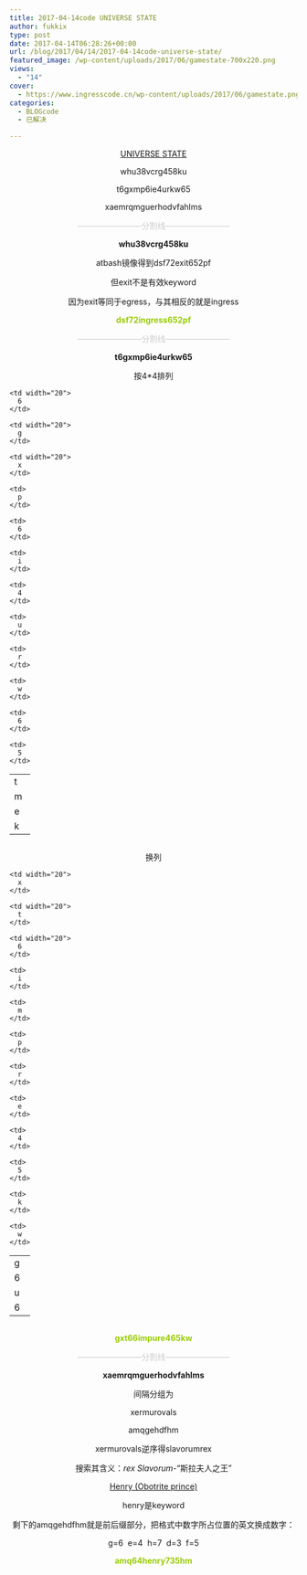 ```yaml
---
title: 2017-04-14code UNIVERSE STATE
author: fukkix
type: post
date: 2017-04-14T06:28:26+00:00
url: /blog/2017/04/14/2017-04-14code-universe-state/
featured_image: /wp-content/uploads/2017/06/gamestate-700x220.png
views:
  - "14"
cover:
  - https://www.ingresscode.cn/wp-content/uploads/2017/06/gamestate.png
categories:
  - BLOGcode
  - 已解决

---
```

<p style="text-align: center;">
  <a href="http://investigate.ingress.com/2017/04/14/universe-state/">UNIVERSE STATE</a>
</p>

<p style="text-align: center;">
  whu38vcrg458ku
</p>

<p style="text-align: center;">
  t6gxmp6ie4urkw65
</p>

<p style="text-align: center;">
  xaemrqmguerhodvfahlms<!--more-->
</p>

<p style="text-align: center;">
  <span style="color: #cccccc;">————————分割线————————</span>
</p>

<p style="text-align: center;">
  <strong>whu38vcrg458ku</strong>
</p>

<p style="text-align: center;">
  atbash镜像得到dsf72exit652pf
</p>

<p style="text-align: center;">
  但exit不是有效keyword
</p>

<p style="text-align: center;">
  因为exit等同于egress，与其相反的就是ingress
</p>

<p style="text-align: center;">
  <span style="color: #99cc00;"><strong>dsf72ingress652pf</strong></span>
</p>

<p style="text-align: center;">
  <span style="color: #cccccc;">————————分割线————————</span>
</p>

<p style="text-align: center;">
  <strong>t6gxmp6ie4urkw65</strong>
</p>

<p style="text-align: center;">
  按4*4排列
</p>

<table class=" aligncenter" style="height: 119px;" width="107">
  <tr>
    <td width="20">
      t
    </td>
    
    <td width="20">
      6
    </td>
    
    <td width="20">
      g
    </td>
    
    <td width="20">
      x
    </td>
  </tr>
  
  <tr>
    <td>
      m
    </td>
    
    <td>
      p
    </td>
    
    <td>
      6
    </td>
    
    <td>
      i
    </td>
  </tr>
  
  <tr>
    <td>
      e
    </td>
    
    <td>
      4
    </td>
    
    <td>
      u
    </td>
    
    <td>
      r
    </td>
  </tr>
  
  <tr>
    <td>
      k
    </td>
    
    <td>
      w
    </td>
    
    <td>
      6
    </td>
    
    <td>
      5
    </td>
  </tr>
</table>

<p style="text-align: center;">
  换列
</p>

<table class=" aligncenter" style="height: 120px;" width="105">
  <tr>
    <td width="20">
      g
    </td>
    
    <td width="20">
      x
    </td>
    
    <td width="20">
      t
    </td>
    
    <td width="20">
      6
    </td>
  </tr>
  
  <tr>
    <td>
      6
    </td>
    
    <td>
      i
    </td>
    
    <td>
      m
    </td>
    
    <td>
      p
    </td>
  </tr>
  
  <tr>
    <td>
      u
    </td>
    
    <td>
      r
    </td>
    
    <td>
      e
    </td>
    
    <td>
      4
    </td>
  </tr>
  
  <tr>
    <td>
      6
    </td>
    
    <td>
      5
    </td>
    
    <td>
      k
    </td>
    
    <td>
      w
    </td>
  </tr>
</table>

<p style="text-align: center;">
  <p style="text-align: center;">
    <span style="color: #99cc00;"><strong>gxt66impure465kw</strong></span>
  </p>
  
  <p style="text-align: center;">
    <span style="color: #cccccc;">————————分割线————————</span>
  </p>
  
  <p style="text-align: center;">
    <strong>xaemrqmguerhodvfahlms</strong>
  </p>
  
  <p style="text-align: center;">
    间隔分组为
  </p>
  
  <p style="text-align: center;">
    xermurovals
  </p>
  
  <p style="text-align: center;">
    amqgehdfhm
  </p>
  
  <p style="text-align: center;">
    xermurovals逆序得slavorumrex
  </p>
  
  <p style="text-align: center;">
    搜索其含义：<i>rex Slavorum-</i>“斯拉夫人之王”
  </p>
  
  <p style="text-align: center;">
    <a href="https://en.wikipedia.org/wiki/Henry_(Obotrite_prince)">Henry (Obotrite prince)</a>
  </p>
  
  <p style="text-align: center;">
    henry是keyword
  </p>
  
  <p style="text-align: center;">
    剩下的amqgehdfhm就是前后缀部分，把格式中数字所占位置的英文换成数字：
  </p>
  
  <p style="text-align: center;">
    g=6  e=4  h=7  d=3  f=5
  </p>
  
  <p style="text-align: center;">
    <span style="color: #99cc00;"><strong>amq64henry735hm</strong></span>
  </p>
  
  <p>
    &nbsp;
  </p>